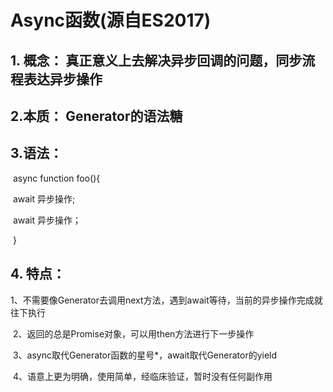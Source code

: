 # Async函数(源自ES2017)

##  1. 概念： 真正意义上去解决异步回调的问题，同步流程表达异步操作

##   2.本质： Generator的语法糖

##   3.语法：

​      async function foo(){

​        await 异步操作;

​        await 异步操作；

​      }

## 4. 特点：

​    1、不需要像Generator去调用next方法，遇到await等待，当前的异步操作完成就往下执行

​    2、返回的总是Promise对象，可以用then方法进行下一步操作

​    3、async取代Generator函数的星号*，await取代Generator的yield

​    4、语意上更为明确，使用简单，经临床验证，暂时没有任何副作用

